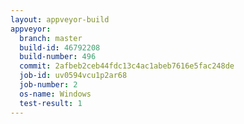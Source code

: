 ```yaml
---
layout: appveyor-build
appveyor:
  branch: master
  build-id: 46792208
  build-number: 496
  commit: 2afbeb2ceb44fdc13c4ac1abeb7616e5fac248de
  job-id: uv0594vcu1p2ar68
  job-number: 2
  os-name: Windows
  test-result: 1
---
```

